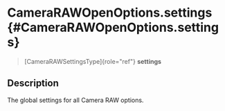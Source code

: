 CameraRAWOpenOptions.settings {#CameraRAWOpenOptions.settings}
=============================

> [CameraRAWSettingsType]{role="ref"} **settings**

Description
-----------

The global settings for all Camera RAW options.

